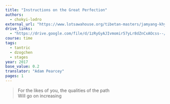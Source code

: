 ```yaml
---
title: "Instructions on the Great Perfection"
authors:
  - chokyi-lodro
external_url: "https://www.lotsawahouse.org/tibetan-masters/jamyang-khyentse-chokyi-lodro/instruction-on-great-perfection"
drive_links:
  - "https://drive.google.com/file/d/1zRyGyAJIvmomir57yLr8dZnCxAOcss--/view?usp=drivesdk"
course: time
tags:
  - tantric
  - dzogchen
  - stages
year: 2017
base_value: 0.2
translator: "Adam Pearcey"
pages: 1
---
```


> For the likes of you, the qualities of the path  
> Will go on increasing


